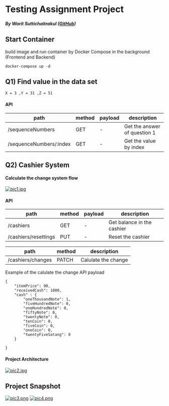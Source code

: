 # Testing Assignment Project 
##### By Warit Suttichaitrakul ([GitHub](https://github.com/waritsut))

## Start Container 

build image and run container by Docker Compose in the background (Frontend and Backend)

```
docker-compose up -d
```

## Q1) Find value in the data set
```
X = 3 ,Y = 31 ,Z = 51
```
#### API
path | method | payload | description 
--- | --- | --- | --- 
/sequenceNumbers | GET | - | Get the answer of question 1
/sequenceNumbers/:index | GET | - | Get the value by index


## Q2) Cashier System

#### Calculate the change system flow
[![pic1.jpg](https://i.postimg.cc/vTjKj3z0/pic1.jpg)](https://postimg.cc/4H6wHvjc)

#### API
path | method | payload | description 
--- | --- | --- | --- 
/cashiers | GET | - | Get balance in the cashier
/cashiers/resettings | PUT | - | Reset the cashier

path | method |  description 
--- | --- |  --- 
/cashiers/changes | PATCH | Calulate the change

Example of the calulate the change API payload
```
{
    "itemPrice": 90,
    "receivedCash": 1000,
    "cash" : {
        "oneThousandNote": 1,
        "fiveHundredNote": 0,
        "oneHundredNote": 0,
        "fiftyNote": 0,
        "twentyNote": 0,
        "tenCoin": 0,
        "fiveCoin": 0,
        "oneCoin": 0,
        "twentyFiveSatang": 0
    }

}
```
 

#### Project Architecture
[![pic2.jpg](https://i.postimg.cc/Vk3YMFPB/pic2.jpg)](https://postimg.cc/9DY5HZMr)


## Project Snapshot
[![pic3.png](https://i.postimg.cc/0QYvm6pt/pic3.png)](https://postimg.cc/ftR1QRqX)
[![pic4.png](https://i.postimg.cc/v8vMZV8T/pic4.png)](https://postimg.cc/yWW2fWZC)
